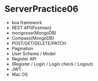 # ServerPractice06
- koa framework
- REST API(Postman)
- mongoose(MongoDB)
- Compass(MongoDB)
- POST/GET/DELETE/PATCH
- Pagination
- User Schema / Model
- Register API
- (Register / Login / Login check / Logout)
- JWT
- Mac OS
